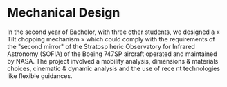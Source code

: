 # Mechanical Design

In the second year of Bachelor, with three other students, we designed a « Tilt
chopping mechanism » which could comply with the requirements of the "second mirror" of the Stratosp
heric Observatory for Infrared Astronomy (SOFIA) of the Boeing 747SP aircraft operated and maintained by NASA.
The project involved a mobility analysis, dimensions & materials choices, cinematic & dynamic analysis and the use of rece
nt technologies like flexible guidances.
